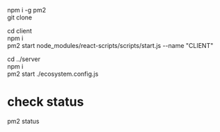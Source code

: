 npm i -g pm2<br/>
git clone <repo> <br/>

cd client<br/>
npm i<br/>
pm2 start node_modules/react-scripts/scripts/start.js --name "CLIENT"<br/>

cd ../server<br/>
npm i<br/>
pm2 start ./ecosystem.config.js<br/>

# check status

pm2 status
